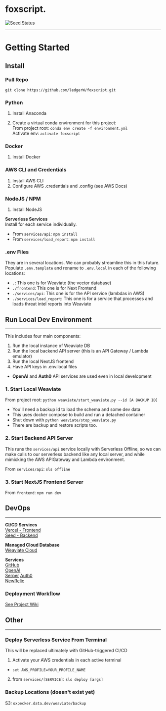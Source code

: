 # foxscript.  
[![Seed Status](https://api.seed.run/foxscript/foxscript/stages/prod/build_badge)](https://console.seed.run/foxscript/foxscript)

***  

# Getting Started  

## Install  
  

### Pull Repo  
`git clone https://github.com/ledgerW/foxscript.git`

### Python  
1. Install Anaconda  

2. Create a virtual conda environment for this project:  
From project root: `conda env create -f environment.yml`  
Activate env: `activate foxscript`

### Docker  
1. Install Docker  

### AWS CLI and Credentials  
1. Install AWS CLI  
2. Configure AWS .credentials and .config (see AWS Docs)  

### NodeJS / NPM  
1. Install NodeJS  

**Serverless Services**  
Install for each service individually.  
  - From `services/api`: `npm install`  
  - From `services/load_report`: `npm install`

### .env Files  
They are in several locations.  We can probably streamline this in this future.  
Populate `.env.template` and rename to `.env.local` in each of the following locations:  
- `.`: This one is for Weaviate (the vector database)
- `./frontend`: This one is for Next Frontend  
- `./services/api`: This one is for the API service (lambdas in AWS)  
- `./services/load_report`: This one is for a service that processes and loads threat intel reports into Weaviate
  

## Run Local Dev Environment  
***  
This includes four main components:
1. Run the local instance of Weaviate DB  
2. Run the local backend API server (this is an API Gateway / Lambda emulator)  
3. Run the local NextJS frontend  
4. Have API keys in .env.local files  
  - **OpenAI** and **Auth0** API services are used even in local development

### 1. Start Local Weaviate 
From project root: `python weaviate/start_weaviate.py --id [A BACKUP ID]`  
  - You'll need a backup id to load the schema and some dev data  
  - This uses docker compose to build and run a detached container  
  - Shut down with `python weaviate/stop_weaviate.py`  
  - There are backup and restore scripts too.  

### 2. Start Backend API Server
This runs the `services/api` service locally with Serverless Offline, so we
can make calls to our serverless backend like any local server, and while mimicking
the AWS APIGateway and Lambda environment.  
  
From `services/api`: `sls offline`  

### 3. Start NextJS Frontend Server  
From `frontend`: `npm run dev`



## DevOps  
***  

**CI/CD Services**  
[Vercel - Frontend](https://vercel.com/ledgerw/oxpecker)  
[Seed - Backend](https://console.seed.run/oxpecker/oxpecker)  

**Managed Cloud Database**  
[Weaviate Cloud](https://console.weaviate.cloud/dashboard)  

**Services**  
[GitHub]()  
[OpenAI]()  
[Serper](https://serper.dev/dashboard)
[Auth0](https://manage.auth0.com/dashboard/us/dev-0qj5tx1py4vgutlt/insights)  
[NewRelic](https://one.newrelic.com/dashboards/detail/Mzg5ODE2M3xWSVp8REFTSEJPQVJEfGRhOjMyNDAzNjM?account=3898163&state=ec3e76bf-3803-003e-f804-ac206f9a8f4e)  

### Deployment Workflow
[See Project Wiki](https://github.com/ledgerW/oxpecker/wiki/Dev-Workflow)



## Other  
***  

### Deploy Serverless Service From Terminal
This will be replaced ultimately with GitHub-triggered CI/CD
1. Activate your AWS credentials in each active terminal  
  - `set AWS_PROFILE=YOUR_PROFILE_NAME`  
2. from `services/[SERVICE]`: `sls deploy [args]`  

### Backup Locations (doesn't exist yet)  
S3: `oxpecker.data.dev/weaviate/backup`  

 







